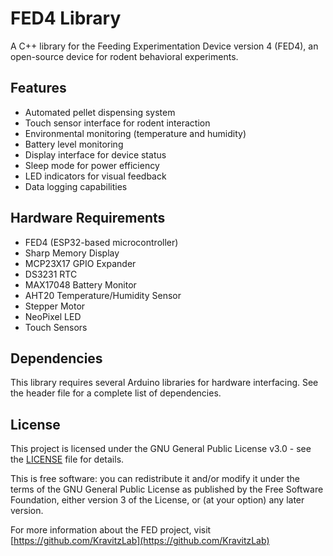 # FED4 Library

A C++ library for the Feeding Experimentation Device version 4 (FED4), an open-source device for rodent behavioral experiments.

## Features

- Automated pellet dispensing system
- Touch sensor interface for rodent interaction
- Environmental monitoring (temperature and humidity)
- Battery level monitoring
- Display interface for device status
- Sleep mode for power efficiency
- LED indicators for visual feedback
- Data logging capabilities

## Hardware Requirements

- FED4 (ESP32-based microcontroller)
- Sharp Memory Display
- MCP23X17 GPIO Expander
- DS3231 RTC
- MAX17048 Battery Monitor
- AHT20 Temperature/Humidity Sensor
- Stepper Motor
- NeoPixel LED
- Touch Sensors

## Dependencies

This library requires several Arduino libraries for hardware interfacing. See the header file for a complete list of dependencies.

## License

This project is licensed under the GNU General Public License v3.0 - see the [LICENSE](LICENSE) file for details.

This is free software: you can redistribute it and/or modify it under the terms of the GNU General Public License as published by the Free Software Foundation, either version 3 of the License, or (at your option) any later version.

For more information about the FED project, visit [https://github.com/KravitzLab](https://github.com/KravitzLab)
